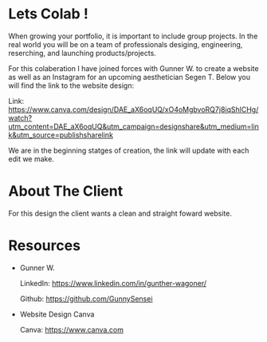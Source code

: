 # Lets Colab !
When growing your portfolio, it is important to include group projects. In the real world you will be on a team of professionals desiging, engineering, reserching, and launching products/projects. 

For this colaberation I have joined forces with Gunner W. to create a website as well as an Instagram for an upcoming aesthetician Segen T. Below you will find the link to the website design: 


Link: https://www.canva.com/design/DAE_aX6oqUQ/xO4oMgbvoRQ7j8iqShlCHg/watch?utm_content=DAE_aX6oqUQ&utm_campaign=designshare&utm_medium=link&utm_source=publishsharelink


We are in the beginning statges of creation, the link will update with each edit we make. 

# About The Client 
For this design the client wants a clean and straight foward website.

# Resources

- Gunner W.
  
  LinkedIn: https://www.linkedin.com/in/gunther-wagoner/
  
  Github: https://github.com/GunnySensei

- Website Design Canva

  Canva: https://www.canva.com


